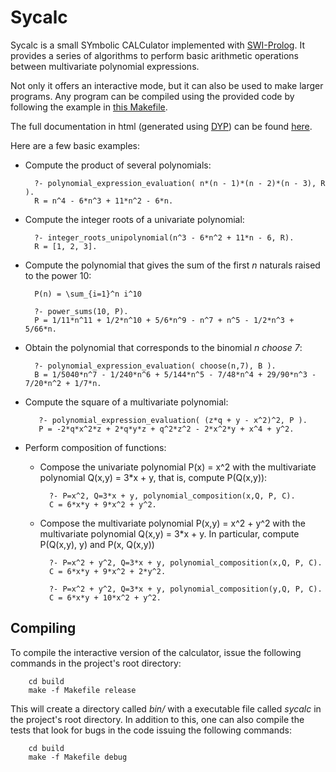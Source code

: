 # Sycalc

Sycalc is a small SYmbolic CALCulator implemented with [SWI-Prolog](http://www.swi-prolog.org/).
It provides a series of algorithms to perform basic arithmetic operations between multivariate
polynomial expressions.

Not only it offers an interactive mode, but it can also be used to make larger programs. Any
program can be compiled using the provided code by following the example in [this Makefile](https://github.com/lluisalemanypuig/sycalc/blob/master/build/Makefile.release).

The full documentation in html (generated using [DYP](https://github.com/lluisalemanypuig/docyourprolog))
can be found [here](https://github.com/lluisalemanypuig/sycalc/tree/master/docs).

Here are a few basic examples:
- Compute the product of several polynomials:

        ?- polynomial_expression_evaluation( n*(n - 1)*(n - 2)*(n - 3), R ).
        R = n^4 - 6*n^3 + 11*n^2 - 6*n.
        
- Compute the integer roots of a univariate polynomial:

        ?- integer_roots_unipolynomial(n^3 - 6*n^2 + 11*n - 6, R).
        R = [1, 2, 3].

- Compute the polynomial that gives the sum of the first _n_ naturals raised to the power 10:

        P(n) = \sum_{i=1}^n i^10
        
        ?- power_sums(10, P).
        P = 1/11*n^11 + 1/2*n^10 + 5/6*n^9 - n^7 + n^5 - 1/2*n^3 + 5/66*n.

- Obtain the polynomial that corresponds to the binomial _n choose 7_:

        ?- polynomial_expression_evaluation( choose(n,7), B ).
        B = 1/5040*n^7 - 1/240*n^6 + 5/144*n^5 - 7/48*n^4 + 29/90*n^3 - 7/20*n^2 + 1/7*n.

- Compute the square of a multivariate polynomial:

         ?- polynomial_expression_evaluation( (z*q + y - x^2)^2, P ).
         P = -2*q*x^2*z + 2*q*y*z + q^2*z^2 - 2*x^2*y + x^4 + y^2.

- Perform composition of functions:
    - Compose the univariate polynomial P(x) = x^2 with the multivariate polynomial Q(x,y) = 3*x + y,
    that is, compute P(Q(x,y)):
    
            ?- P=x^2, Q=3*x + y, polynomial_composition(x,Q, P, C).
            C = 6*x*y + 9*x^2 + y^2.

    - Compose the multivariate polynomial P(x,y) = x^2 + y^2 with the multivariate polynomial Q(x,y) = 3*x + y.
    In particular, compute P(Q(x,y), y) and P(x, Q(x,y))
    
            ?- P=x^2 + y^2, Q=3*x + y, polynomial_composition(x,Q, P, C).
            C = 6*x*y + 9*x^2 + 2*y^2.
            
            ?- P=x^2 + y^2, Q=3*x + y, polynomial_composition(y,Q, P, C).
            C = 6*x*y + 10*x^2 + y^2.

## Compiling

To compile the interactive version of the calculator, issue the following commands in the project's root
directory:

        cd build
        make -f Makefile release

This will create a directory called _bin/_ with a executable file called _sycalc_ in the
project's root directory. In addition to this, one can also compile the tests that look
for bugs in the code issuing the following commands:

        cd build
        make -f Makefile debug
